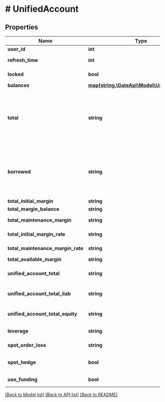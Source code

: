 # # UnifiedAccount

## Properties

Name | Type | Description | Notes
------------ | ------------- | ------------- | -------------
**user_id** | **int** | User ID | [optional] 
**refresh_time** | **int** | Time of the most recent refresh | [optional] 
**locked** | **bool** | Whether account is locked | [optional] 
**balances** | [**map[string,\GateApi\Model\UnifiedBalance]**](UnifiedBalance.md) |  | [optional] 
**total** | **string** | Total account assets converted to USD, i.e. the sum of &#x60;(available + freeze) * price&#x60;  in all currencies (deprecated, to be deprecated, replaced by unified_account_total) | [optional] 
**borrowed** | **string** | The total borrowed amount in USD, calculated as the sum of the product of &#x60;borrowed * price&#x60; for all currencies (excluding points cards). | [optional] 
**total_initial_margin** | **string** | Total initial margin | [optional] 
**total_margin_balance** | **string** | Total margin balance | [optional] 
**total_maintenance_margin** | **string** | Total maintenance margin | [optional] 
**total_initial_margin_rate** | **string** | Total initial margin rate | [optional] 
**total_maintenance_margin_rate** | **string** | Total maintenance margin rate | [optional] 
**total_available_margin** | **string** | Total available margin | [optional] 
**unified_account_total** | **string** | Total amount of the portfolio margin account | [optional] 
**unified_account_total_liab** | **string** | Total liabilities of the portfolio margin account | [optional] 
**unified_account_total_equity** | **string** | Total equity of the portfolio margin account | [optional] 
**leverage** | **string** | Leverage | [optional] [readonly] 
**spot_order_loss** | **string** | Total order loss, in USDT | [optional] 
**spot_hedge** | **bool** | Spot hedging status, true - enabled, false - not enabled. | [optional] 
**use_funding** | **bool** | Whether to use funds as margin | [optional] 

[[Back to Model list]](../../README.md#documentation-for-models) [[Back to API list]](../../README.md#documentation-for-api-endpoints) [[Back to README]](../../README.md)
